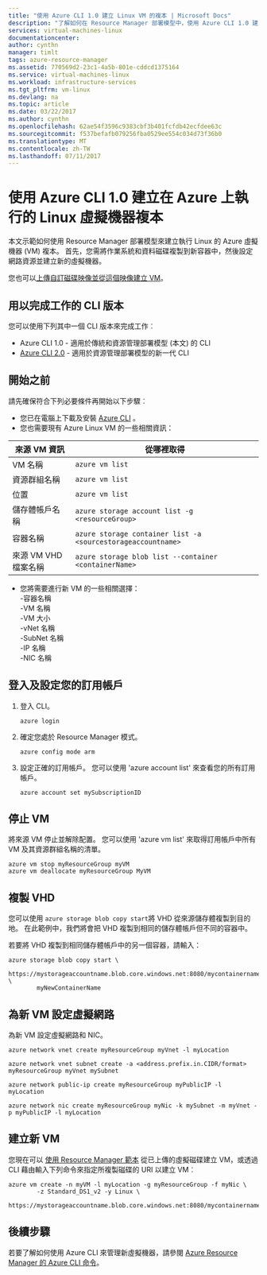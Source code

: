 ```yaml
---
title: "使用 Azure CLI 1.0 建立 Linux VM 的複本 | Microsoft Docs"
description: "了解如何在 Resource Manager 部署模型中，使用 Azure CLI 1.0 建立 Azure Linux 虛擬機器的複本"
services: virtual-machines-linux
documentationcenter: 
author: cynthn
manager: timlt
tags: azure-resource-manager
ms.assetid: 770569d2-23c1-4a5b-801e-cddcd1375164
ms.service: virtual-machines-linux
ms.workload: infrastructure-services
ms.tgt_pltfrm: vm-linux
ms.devlang: na
ms.topic: article
ms.date: 03/22/2017
ms.author: cynthn
ms.openlocfilehash: 62ae54f3596c9383cbf3b401fcfdb42ecfdee63c
ms.sourcegitcommit: f537befafb079256fba0529ee554c034d73f36b0
ms.translationtype: MT
ms.contentlocale: zh-TW
ms.lasthandoff: 07/11/2017
---
```

# <a name="create-a-copy-of-a-linux-virtual-machine-running-on-azure-with-the-azure-cli-10"></a>使用 Azure CLI 1.0 建立在 Azure 上執行的 Linux 虛擬機器複本
本文示範如何使用 Resource Manager 部署模型來建立執行 Linux 的 Azure 虛擬機器 (VM) 複本。 首先，您需將作業系統和資料磁碟複製到新容器中，然後設定網路資源並建立新的虛擬機器。

您也可以[上傳自訂磁碟映像並從這個映像建立 VM](upload-vhd.md?toc=%2fazure%2fvirtual-machines%2flinux%2ftoc.json)。

## <a name="cli-versions-to-complete-the-task"></a>用以完成工作的 CLI 版本
您可以使用下列其中一個 CLI 版本來完成工作︰

- Azure CLI 1.0 - 適用於傳統和資源管理部署模型 (本文) 的 CLI
- [Azure CLI 2.0](copy-vm.md?toc=%2fazure%2fvirtual-machines%2flinux%2ftoc.json) - 適用於資源管理部署模型的新一代 CLI

## <a name="before-you-begin"></a>開始之前
請先確保符合下列必要條件再開始以下步驟︰

* 您已在電腦上下載及安裝 [Azure CLI](../../cli-install-nodejs.md) 。 
* 您也需要現有 Azure Linux VM 的一些相關資訊：

| 來源 VM 資訊 | 從哪裡取得 |
| --- | --- |
| VM 名稱 |`azure vm list` |
| 資源群組名稱 |`azure vm list` |
| 位置 |`azure vm list` |
| 儲存體帳戶名稱 |`azure storage account list -g <resourceGroup>` |
| 容器名稱 |`azure storage container list -a <sourcestorageaccountname>` |
| 來源 VM VHD 檔案名稱 |`azure storage blob list --container <containerName>` |

* 您將需要進行新 VM 的一些相關選擇：   <br> -容器名稱    <br> -VM 名稱    <br> -VM 大小    <br> -vNet 名稱    <br> -SubNet 名稱    <br> -IP 名稱    <br> -NIC 名稱

## <a name="login-and-set-your-subscription"></a>登入及設定您的訂用帳戶
1. 登入 CLI。

    ```azurecli
    azure login
    ```
2. 確定您處於 Resource Manager 模式。

    ```azurecli
    azure config mode arm
    ```
3. 設定正確的訂用帳戶。 您可以使用 'azure account list' 來查看您的所有訂用帳戶。

    ```azurecli
    azure account set mySubscriptionID
    ```

## <a name="stop-the-vm"></a>停止 VM
將來源 VM 停止並解除配置。 您可以使用 'azure vm list' 來取得訂用帳戶中所有 VM 及其資源群組名稱的清單。

```azurecli
azure vm stop myResourceGroup myVM
azure vm deallocate myResourceGroup MyVM
```


## <a name="copy-the-vhd"></a>複製 VHD
您可以使用 `azure storage blob copy start`將 VHD 從來源儲存體複製到目的地。 在此範例中，我們將會把 VHD 複製到相同的儲存體帳戶但不同的容器中。

若要將 VHD 複製到相同儲存體帳戶中的另一個容器，請輸入：

```azurecli
azure storage blob copy start \
        https://mystorageaccountname.blob.core.windows.net:8080/mycontainername/myVHD.vhd \
        myNewContainerName
```

## <a name="set-up-the-virtual-network-for-your-new-vm"></a>為新 VM 設定虛擬網路
為新 VM 設定虛擬網路和 NIC。 

```azurecli
azure network vnet create myResourceGroup myVnet -l myLocation

azure network vnet subnet create -a <address.prefix.in.CIDR/format> myResourceGroup myVnet mySubnet

azure network public-ip create myResourceGroup myPublicIP -l myLocation

azure network nic create myResourceGroup myNic -k mySubnet -m myVnet -p myPublicIP -l myLocation
```


## <a name="create-the-new-vm"></a>建立新 VM
您現在可以 [使用 Resource Manager 範本](https://github.com/Azure/azure-quickstart-templates/tree/master/201-vm-from-specialized-vhd) 從已上傳的虛擬磁碟建立 VM，或透過 CLI 藉由輸入下列命令來指定所複製磁碟的 URI 以建立 VM︰

```azurecli
azure vm create -n myVM -l myLocation -g myResourceGroup -f myNic \
        -z Standard_DS1_v2 -y Linux \
        https://mystorageaccountname.blob.core.windows.net:8080/mycontainername/myVHD.vhd 
```



## <a name="next-steps"></a>後續步驟
若要了解如何使用 Azure CLI 來管理新虛擬機器，請參閱 [Azure Resource Manager 的 Azure CLI 命令](../azure-cli-arm-commands.md)。


